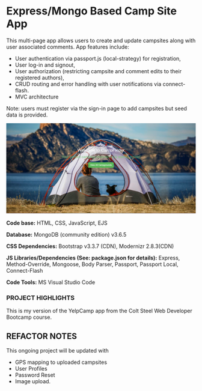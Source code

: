 ﻿# Express/Mongo Based Camp Site App
This multi-page app allows users to create and update campsites along with user associated comments. App features include: 
* User authentication via passport.js (local-strategy) for registration, 
* User log-in and signout, 
* User authorization (restricting campsite and comment edits to their registered authors), 
* CRUD routing and error handling with user notifications via connect-flash. 
* MVC architecture

Note: users must register via the sign-in page to add campsites but seed data is provided.



![](https://github.com/CLewisMessina/Express_MongoDB_CampSite_App/blob/master/landing.png)

**Code base:** HTML, CSS, JavaScript, EJS

**Database:** MongoDB (community edition) v3.6.5

**CSS Dependencies:** Bootstrap v3.3.7 (CDN), Modernizr 2.8.3(CDN)

**JS Libraries/Dependencies (See: package.json for details):** Express, Method-Override, Mongoose, Body Parser, Passport, Passport Local, Connect-Flash

**Code Tools:** MS Visual Studio Code


### PROJECT HIGHLIGHTS
This is my version of the YelpCamp app from the Colt Steel Web Developer Bootcamp course. 

## REFACTOR NOTES
This ongoing project will be updated with 
* GPS mapping to uploaded campsites
* User Profiles
* Password Reset
* Image upload.

